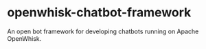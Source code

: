 # openwhisk-chatbot-framework
An open bot framework for developing chatbots running on Apache OpenWhisk.
